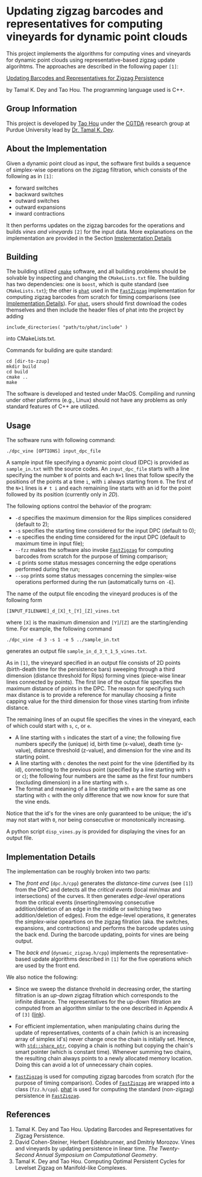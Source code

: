 # Updating zigzag barcodes and representatives for computing vineyards for dynamic point clouds

This project implements the algorithms for computing vines and vineyards for dynamic point clouds using representative-based zigzag update algorihtms. The approaches are described in the following paper `[1]`:

[Updating Barcodes and Representatives for Zigzag Persistence](https://arxiv.org/pdf/2112.02352.pdf)

by Tamal K. Dey and Tao Hou. The programming language used is C++.

## Group Information

This project is developed by [Tao Hou](https://taohou01.github.io) under the [CGTDA](https://www.cs.purdue.edu/homes/tamaldey/CGTDAwebsite/) research group at Purdue University lead by [Dr. Tamal K. Dey](https://www.cs.purdue.edu/homes/tamaldey/).

## About the Implementation

Given a dynamic point cloud as input, the software first builds a sequence of simplex-wise operations on the zigzag filtration, which consists of the following as in `[1]`:

- forward switches
- backward switches
- outward switches
- outward expansions
- inward contractions

It then performs updates on the zigzag barcodes for the operations and builds *vines and vineyards* `[2]` for the input data. More explanations on the implementation are provided in the Section [Implementation Details](https://github.com/taohou01/zzup/edit/main/README.md#implementation-details)

## Building

The building utilized [`cmake`](https://cmake.org/) software, and all building problems should be solvable by inspecting and changing the `CMakeLists.txt` file. The building has two dependencies: one is `boost`, which is quite standard (see `CMakeLists.txt`); the other is [`phat`](https://github.com/blazs/phat) used in the [`FastZigzag`](https://github.com/taohou01/fzz) implementation for computing zigzag barcodes from scratch for timing comparisons (see [Implementation Details](https://github.com/taohou01/zzup/edit/main/README.md#implementation-details)). For [`phat`](https://github.com/blazs/phat), users should first download the codes themselves and then include the header files of phat into the project by adding

```
include_directories( "path/to/phat/include" ) 
```

into CMakeLists.txt.

Commands for building are quite standard:

```
cd [dir-to-zzup]
mkdir build
cd build
cmake ..
make
```

The software is developed and tested under MacOS. Compiling and running under other platforms (e.g., Linux) should not have any problems as only standard features of C++ are utilized.

## Usage

The software runs with following command:

```
./dpc_vine [OPTIONS] input_dpc_file
```

A sample input file specifying a dynamic point cloud (DPC) is provided as `sample_in.txt` with the source codes. An `input_dpc_file` starts with a line specifying the number `N` of points and each `N+1` lines that follow specify the positions of the points at a time `i`, with `i` always starting from `0`. The first of the `N+1` lines is `# t i` and each remaining line starts with an id for the point followed by its position (currently only in *2D*).

The following options control the behavior of the program: 
- `-d` specifies the maximum dimension for the Rips simplices considered (default to 2); 
- `-s` specifies the starting time considered for the input DPC (default to 0); 
- `-e` specifies the ending time considered for the input DPC (default to maximum time in input file);
- `--fzz` makes the software also invoke [`FastZigzag`](https://github.com/taohou01/fzz) for computing barcodes from scratch for the purpose of timing comparison;
- `-E` prints some status messages concerning the edge operations performed during the run;
- `--sop` prints some status messages concerning the simplex-wise operations performed during the run (automatically turns on `-E`).

The name of the output file encoding the vineyard produces is of the following form

```
[INPUT_FILENAME]_d_[X]_t_[Y]_[Z]_vines.txt
```
where `[X]` is the maximum dimension and `[Y]`/`[Z]` are the starting/ending time. For example, the following command

```
./dpc_vine -d 3 -s 1 -e 5 ../sample_in.txt 
```

generates an output file `sample_in_d_3_t_1_5_vines.txt`.

As in `[1]`, the vineyard specified in an output file consists of 2D points (birth-death time for the persistence bars) sweeping through a third dimension (distance threshold for Rips) forming vines (piece-wise linear lines connected by points). The first line of the output file specifies the maximum distance of points in the DPC. The reason for specifying such max distance is to provide a reference for manullay choosing a finite capping value for the third dimension for those vines starting from infinite distance.

The remaining lines of an ouput file specifies the vines in the vineyard, each of which could start with `s`, `c`, or `e`. 

- A line starting with `s` indicates the start of a vine; the following five numbers specify the (unique) id, birth time (x-value), death time (y-value), distance threshold (z-value), and dimension for the vine and its starting point. 
- A line starting with `c` denotes the next point for the vine (identified by its id), connecting to the previous point (specified by a line starting with `s` or `c`); the following four numbers are the same as the first four numbers (excluding dimension) in a line starting with `s`. 
- The format and meaning of a line starting with `e` are the same as one starting with `c` with the only difference that we now know for sure that the vine ends. 

Notice that the id's for the vines are only guaranteed to be unique; the id's may not start with `0`, nor being consecutive or monotonically increasing. 

A python script `disp_vines.py` is provided for displaying the vines for an output file.

## Implementation Details

The implementation can be roughly broken into two parts:

- The *front end* (`dpc.h/cpp`) generates the *distance-time curves* (see `[1]`) from the DPC and detects all the *critical events* (local min/max and intersections) of the curves. It then generates *edge-level* operations from the critical events (inserting/removing consecutive addition/deletion of an edge in the middle or switching two addition/deletion of edges). From the edge-level operations, it generates the *simplex-wise* opeartions on the zigzag filration (aka. the switches, expansions, and contractions) and performs the barcode updates using the back end. During the barcode updating, points for vines are being output.

- The *back end* (`dynamic_zigzag.h/cpp`) implements the representative-based update algorithms described in `[1]` for the five operations which are used by the front end.

We also notice the following:

- Since we sweep the distance threhold in decreasing order, the starting filtration is an *up-down* zigzag filtration which corresponds to the infinite distance. The representatives for the up-down filtration are computed from an algorithm similar to the one described in Appendix A of `[3]` ([link](https://arxiv.org/pdf/2105.00518.pdf)).

- For efficient implementation, when manipulating chains during the update of representatives, contents of a chain (which is an increasing array of simplex id's) never change once the chain is initially set. Hence, with [`std::share_ptr`](https://en.cppreference.com/w/cpp/memory/shared_ptr), copying a chain is nothing but copying the chain's smart pointer (which is constant time). Whenever summing two chains, the resulting chain always points to a newly allocated memory location. Doing this can avoid a lot of unnecessary chain copies.

- [`FastZigzag`](https://github.com/taohou01/fzz) is used for computing zigzag barcodes from scratch (for the purpose of timing comparison). Codes of [`FastZigzag`](https://github.com/taohou01/fzz) are wrapped into a class (`fzz.h/cpp`). [phat](https://github.com/blazs/phat) is used for computing the standard (non-zigzag) persistence in [`FastZigzag`](https://github.com/taohou01/fzz).


## References

1. Tamal K. Dey and Tao Hou. Updating Barcodes and Representatives for Zigzag Persistence.
2. David Cohen-Steiner, Herbert Edelsbrunner, and Dmitriy Morozov. Vines and vineyards by
updating persistence in linear time. *The Twenty-Second Annual Symposium
on Computational Geometry*.
3. Tamal K. Dey and Tao Hou. Computing Optimal Persistent Cycles for Levelset Zigzag on Manifold-like Complexes.
